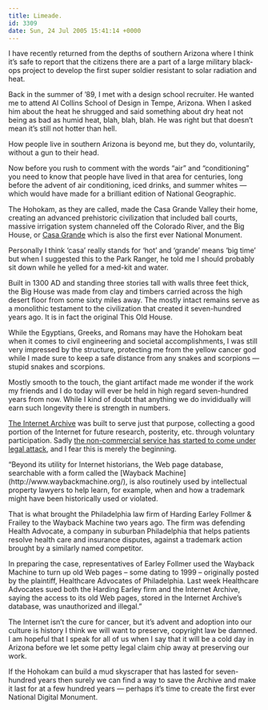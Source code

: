 ```yaml
---
title: Limeade.
id: 3309
date: Sun, 24 Jul 2005 15:41:14 +0000
---
```


I have recently returned from the depths of southern Arizona where I think it’s safe to report that the citizens there are a part of a large military black-ops project to develop the first super soldier resistant to solar radiation and heat.  

Back in the summer of ’89, I met with a design school recruiter. He wanted me to attend Al Collins School of Design in Tempe, Arizona. When I asked him about the heat he shrugged and said something about dry heat not being as bad as humid heat, blah, blah, blah. He was right but that doesn’t mean it’s still not hotter than hell.  

How people live in southern Arizona is beyond me, but they do, voluntarily, without a gun to their head.  

Now before you rush to comment with the words “air” and “conditioning” you need to know that people have lived in that area for centuries, long before the advent of air conditioning, iced drinks, and summer whites — which would have made for a brilliant edition of National Geographic.  

The Hohokam, as they are called, made the Casa Grande Valley their home, creating an advanced prehistoric civilization that included ball courts, massive irrigation system channeled off the Colorado River, and the Big House, or [Casa Grande](http://www.nps.gov/cagr/) which is also the first ever National Monument.  

Personally I think ‘casa’ really stands for ‘hot’ and ‘grande’ means ‘big time’ but when I suggested this to the Park Ranger, he told me I should probably sit down while he yelled for a med-kit and water.  

Built in 1300 <span class="caps">AD</span> and standing three stories tall with walls three feet thick, the Big House was made from clay and timbers carried across the high desert floor from some sixty miles away. The mostly intact remains serve as a monolithic testament to the civilization that created it seven-hundred years ago. It is in fact the original This Old House.  

While the Egyptians, Greeks, and Romans may have the Hohokam beat when it comes to civil engineering and societal accomplishments, I was still very impressed by the structure, protecting me from the yellow cancer god while I made sure to keep a safe distance from any snakes and scorpions — stupid snakes and scorpions.  

Mostly smooth to the touch, the giant artifact made me wonder if the work my friends and I do today will ever be held in high regard seven-hundred years from now. While I kind of doubt that anything we do invididually will earn such longevity there is strength in numbers.  

[The Internet Archive](http://www.archive.org) was built to serve just that purpose, collecting a good portion of the Internet for future research, posterity, etc. through voluntary participation. Sadly [the non-commercial service has started to come under legal attack](http://www.nytimes.com/2005/07/13/technology/13suit.html?ex=1278907200&en=377b4f3f0d459300&ei=5090&partner=rssuserland&emc=rss), and I fear this is merely the beginning.



<div class="quote">“Beyond its utility for Internet historians, the Web page database, searchable with a form called the [Wayback Machine](http://www.waybackmachine.org/), is also routinely used by intellectual property lawyers to help learn, for example, when and how a trademark might have been historically used or violated.  

That is what brought the Philadelphia law firm of Harding Earley Follmer & Frailey to the Wayback Machine two years ago. The firm was defending Health Advocate, a company in suburban Philadelphia that helps patients resolve health care and insurance disputes, against a trademark action brought by a similarly named competitor.  

In preparing the case, representatives of Earley Follmer used the Wayback Machine to turn up old Web pages – some dating to 1999 – originally posted by the plaintiff, Healthcare Advocates of Philadelphia. Last week Healthcare Advocates sued both the Harding Earley firm and the Internet Archive, saying the access to its old Web pages, stored in the Internet Archive’s database, was unauthorized and illegal.”</div>The Internet isn’t the cure for cancer, but it’s advent and adoption into our culture is history I think we will want to preserve, copyright law be damned. I am hopeful that I speak for all of us when I say that it will be a cold day in Arizona before we let some petty legal claim chip away at preserving our work.  

If the Hohokam can build a mud skyscraper that has lasted for seven-hundred years then surely we can find a way to save the Archive and make it last for at a few hundred years — perhaps it’s time to create the first ever National Digital Monument.





